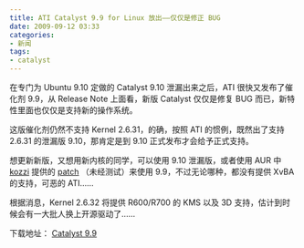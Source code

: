```yaml
---
title: ATI Catalyst 9.9 for Linux 放出——仅仅是修正 BUG
date: 2009-09-12 03:33
categories:
- 新闻
tags:
- catalyst
---
```


在专门为 Ubuntu 9.10 定做的 Catalyst 9.10 泄漏出来之后，ATI
很快又发布了催化剂 9.9，从 Release Note 上面看，新版 Catalyst 仅仅是修复
BUG 而已，新特性里面也仅仅是支持新的操作系统。

这版催化剂仍然不支持 Kernel 2.6.31，的确，按照 ATI 的惯例，既然出了支持
2.6.31 的泄漏版 9.10，那肯定是到 9.10 正式发布才会给予正式支持。

想更新新版，又想用新内核的同学，可以使用 9.10 泄漏版，或者使用 AUR 中
[kozzi](http://aur.archlinux.org/account.php?Action=AccountInfo&ID=2324)
提供的 [patch](http://aur.archlinux.org/packages.php?ID=29111)
（未经测试）来使用 9.9，不过无论哪种，都没有提供 XvBA 的支持，可恶的
ATI……

根据消息，Kernel 2.6.32 将提供 R600/R700 的 KMS 以及 3D
支持，估计到时候会有一大批人换上开源驱动了……

下载地址： [Catalyst
9.9](https://a248.e.akamai.net/f/674/9206/0/www2.ati.com/drivers/linux/ati-driver-installer-9-9-x86.x86_64.run)

